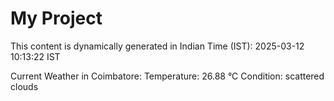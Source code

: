 # My Project

This content is dynamically generated in Indian Time (IST): 2025-03-12 10:13:22 IST


Current Weather in Coimbatore:
Temperature: 26.88 °C
Condition: scattered clouds
